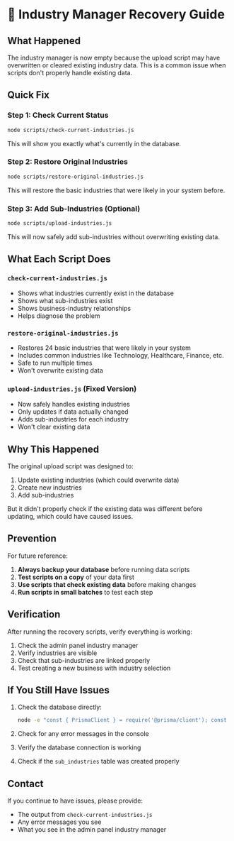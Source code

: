 # 🚨 Industry Manager Recovery Guide

## What Happened

The industry manager is now empty because the upload script may have overwritten or cleared existing industry data. This is a common issue when scripts don't properly handle existing data.

## Quick Fix

### Step 1: Check Current Status
```bash
node scripts/check-current-industries.js
```

This will show you exactly what's currently in the database.

### Step 2: Restore Original Industries
```bash
node scripts/restore-original-industries.js
```

This will restore the basic industries that were likely in your system before.

### Step 3: Add Sub-Industries (Optional)
```bash
node scripts/upload-industries.js
```

This will now safely add sub-industries without overwriting existing data.

## What Each Script Does

### `check-current-industries.js`
- Shows what industries currently exist in the database
- Shows what sub-industries exist
- Shows business-industry relationships
- Helps diagnose the problem

### `restore-original-industries.js`
- Restores 24 basic industries that were likely in your system
- Includes common industries like Technology, Healthcare, Finance, etc.
- Safe to run multiple times
- Won't overwrite existing data

### `upload-industries.js` (Fixed Version)
- Now safely handles existing industries
- Only updates if data actually changed
- Adds sub-industries for each industry
- Won't clear existing data

## Why This Happened

The original upload script was designed to:
1. Update existing industries (which could overwrite data)
2. Create new industries
3. Add sub-industries

But it didn't properly check if the existing data was different before updating, which could have caused issues.

## Prevention

For future reference:
1. **Always backup your database** before running data scripts
2. **Test scripts on a copy** of your data first
3. **Use scripts that check existing data** before making changes
4. **Run scripts in small batches** to test each step

## Verification

After running the recovery scripts, verify everything is working:

1. Check the admin panel industry manager
2. Verify industries are visible
3. Check that sub-industries are linked properly
4. Test creating a new business with industry selection

## If You Still Have Issues

1. Check the database directly:
   ```bash
   node -e "const { PrismaClient } = require('@prisma/client'); const prisma = new PrismaClient(); prisma.industry.count().then(count => { console.log('Industries:', count); prisma.$disconnect(); });"
   ```

2. Check for any error messages in the console

3. Verify the database connection is working

4. Check if the `sub_industries` table was created properly

## Contact

If you continue to have issues, please provide:
- The output from `check-current-industries.js`
- Any error messages you see
- What you see in the admin panel industry manager
